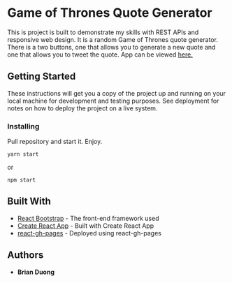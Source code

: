 # Game of Thrones Quote Generator

This is project is built to demonstrate my skills with REST APIs and responsive web design. It is a random Game of Thrones quote generator. There is a two buttons, one that allows you to generate a new quote and one that allows you to tweet the quote.
App can be viewed [here.](https://brianduongh.github.io/QuoteGenerator/)

## Getting Started

These instructions will get you a copy of the project up and running on your local machine for development and testing purposes. See deployment for notes on how to deploy the project on a live system.

### Installing

Pull repository and start it. Enjoy.

```
yarn start
```

or

```
npm start
```

## Built With

* [React Bootstrap](https://react-bootstrap.github.io/) - The front-end framework used
* [Create React App](https://github.com/facebook/create-react-app) - Built with Create React App
* [react-gh-pages](https://github.com/gitname/react-gh-pages) - Deployed using react-gh-pages

## Authors

* **Brian Duong**
